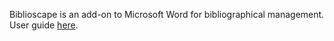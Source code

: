 Biblioscape is an add-on to Microsoft Word for bibliographical management. User guide [here](https://cloud.copim.ac.uk/s/PZ8z5bLSg6Xb9L8).
